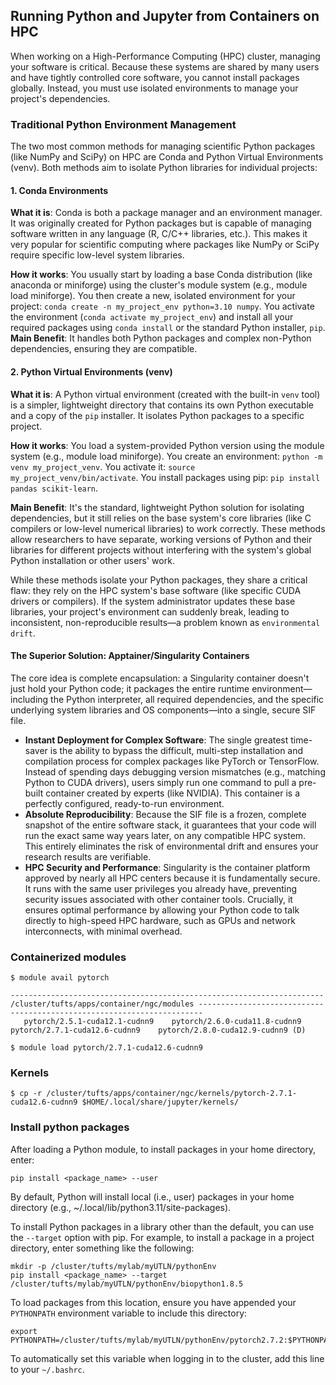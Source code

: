 ## Running Python and Jupyter from Containers on HPC

When working on a High-Performance Computing (HPC) cluster, managing your software is critical. Because these systems are shared by many users and have tightly controlled core software, you cannot install packages globally. Instead, you must use isolated environments to manage your project's dependencies.

### Traditional Python Environment Management

The two most common methods for managing scientific Python packages (like NumPy and SciPy) on HPC are Conda and Python Virtual Environments (venv). Both methods aim to isolate Python libraries for individual projects:

#### 1. Conda Environments

**What it is**: Conda is both a package manager and an environment manager. It was originally created for Python packages but is capable of managing software written in any language (R, C/C++ libraries, etc.). This makes it very popular for scientific computing where packages like NumPy or SciPy require specific low-level system libraries.

**How it works**: You usually start by loading a base Conda distribution (like anaconda or miniforge) using the cluster's module system (e.g., module load miniforge).
You then create a new, isolated environment for your project: `conda create -n my_project_env python=3.10 numpy`.
You activate the environment (`conda activate my_project_env`) and install all your required packages using `conda install` or the standard Python installer, `pip`.
**Main Benefit**: It handles both Python packages and complex non-Python dependencies, ensuring they are compatible.

#### 2. Python Virtual Environments (venv)

**What it is**: A Python virtual environment (created with the built-in `venv` tool) is a simpler, lightweight directory that contains its own Python executable and a copy of the `pip` installer. It isolates Python packages to a specific project.

**How it works**: You load a system-provided Python version using the module system (e.g., module load miniforge).
You create an environment: `python -m venv my_project_venv`.
You activate it: `source my_project_venv/bin/activate`.
You install packages using pip: `pip install pandas scikit-learn`.

**Main Benefit**: It's the standard, lightweight Python solution for isolating dependencies, but it still relies on the base system's core libraries (like C compilers or low-level numerical libraries) to work correctly.
These methods allow researchers to have separate, working versions of Python and their libraries for different projects without interfering with the system's global Python installation or other users' work.

While these methods isolate your Python packages, they share a critical flaw: they rely on the HPC system's base software (like specific CUDA drivers or compilers). If the system administrator updates these base libraries, your project's environment can suddenly break, leading to inconsistent, non-reproducible results—a problem known as `environmental drift`.

#### The Superior Solution: Apptainer/Singularity Containers

The core idea is complete encapsulation: a Singularity container doesn't just hold your Python code; it packages the entire runtime environment—including the Python interpreter, all required dependencies, and the specific underlying system libraries and OS components—into a single, secure SIF file.

- **Instant Deployment for Complex Software**: The single greatest time-saver is the ability to bypass the difficult, multi-step installation and compilation process for complex packages like PyTorch or TensorFlow. Instead of spending days debugging version mismatches (e.g., matching Python to CUDA drivers), users simply run one command to pull a pre-built container created by experts (like NVIDIA). This container is a perfectly configured, ready-to-run environment.
- **Absolute Reproducibility**: Because the SIF file is a frozen, complete snapshot of the entire software stack, it guarantees that your code will run the exact same way years later, on any compatible HPC system. This entirely eliminates the risk of environmental drift and ensures your research results are verifiable.
- **HPC Security and Performance**: Singularity is the container platform approved by nearly all HPC centers because it is fundamentally secure. It runs with the same user privileges you already have, preventing security issues associated with other container tools. Crucially, it ensures optimal performance by allowing your Python code to talk directly to high-speed HPC hardware, such as GPUs and network interconnects, with minimal overhead.

### Containerized modules

```
$ module avail pytorch

---------------------------------------------------------------------- /cluster/tufts/apps/container/ngc/modules -----------------------------------------------------------------------
   pytorch/2.5.1-cuda12.1-cudnn9    pytorch/2.6.0-cuda11.8-cudnn9    pytorch/2.7.1-cuda12.6-cudnn9    pytorch/2.8.0-cuda12.9-cudnn9 (D)

$ module load pytorch/2.7.1-cuda12.6-cudnn9
```

### Kernels

```
$ cp -r /cluster/tufts/apps/container/ngc/kernels/pytorch-2.7.1-cuda12.6-cudnn9 $HOME/.local/share/jupyter/kernels/
```

### Install python packages

After loading a Python module, to install packages in your home directory, enter:

```
pip install <package_name> --user
```

By default, Python will install local (i.e., user) packages in your home directory (e.g., ~/.local/lib/python3.11/site-packages).

To install Python packages in a library other than the default, you can use the `--target` option with pip. For example, to install a package in a project directory, enter something like the following:

```
mkdir -p /cluster/tufts/mylab/myUTLN/pythonEnv
pip install <package_name> --target /cluster/tufts/mylab/myUTLN/pythonEnv/biopython1.8.5
```

To load packages from this location, ensure you have appended your `PYTHONPATH` environment variable to include this directory:

```
export PYTHONPATH=/cluster/tufts/mylab/myUTLN/pythonEnv/pytorch2.7.2:$PYTHONPATH
```

To automatically set this variable when logging in to the cluster, add this line to your `~/.bashrc`.
